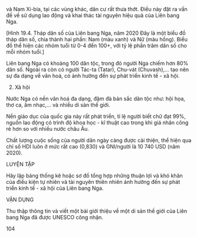 và Nam Xi-bia, tại các vùng khác, dân cư rất thưa thớt. Điều này đặt ra vấn đề về sử dụng lao động và khai thác tài nguyên hiệu quả của Liên bang Nga.

[Hình 19.4. Tháp dân số của Liên bang Nga, năm 2020
Đây là một biểu đồ tháp dân số, chia thành hai phần: Nam (màu xanh) và Nữ (màu hồng). Biểu đồ thể hiện các nhóm tuổi từ 0-4 đến 100+, với tỷ lệ phần trăm dân số cho mỗi nhóm tuổi.]

Liên bang Nga có khoảng 100 dân tộc, trong đó người Nga chiếm hơn 80% dân số. Ngoài ra còn có người Tác-ta (Tatar), Chu-vát (Chuvash),... tạo nên sự đa dạng về văn hoá, có ảnh hưởng đến sự phát triển kinh tế - xã hội.

2. Xã hội

Nước Nga có nền văn hoá đa dạng, đậm đà bản sắc dân tộc như: hội họa, thơ ca, âm nhạc,... và nhiều di sản thế giới.

Nền giáo dục của quốc gia này rất phát triển, tỉ lệ người biết chữ đạt 99%, nguồn lao động có trình độ khoa học - kĩ thuật cao trong khi giá nhân công rẻ hơn so với nhiều nước châu Âu.

Chất lượng cuộc sống của người dân ngày càng được cải thiện, thể hiện qua chỉ số HDI luôn ở mức rất cao (0,830) và GNI/người là 10 740 USD (năm 2020).

LUYỆN TẬP

Hãy lập bảng thống kê hoặc sơ đồ tổng hợp những thuận lợi và khó khăn của điều kiện tự nhiên và tài nguyên thiên nhiên ảnh hưởng đến sự phát triển kinh tế - xã hội của Liên bang Nga.

VẬN DỤNG

Thu thập thông tin và viết một bài giới thiệu về một di sản thế giới của Liên bang Nga đã được UNESCO công nhận.

104